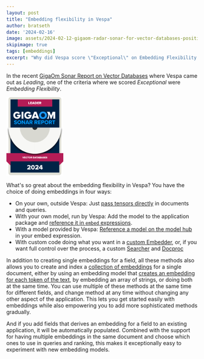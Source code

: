 ```yaml
---  
layout: post
title: "Embedding flexibility in Vespa"
author: bratseth
date: '2024-02-16'
image: assets/2024-02-12-gigaom-radar-sonar-for-vector-databases-positions-vespa-as-a-leader/Gigaom_leader.png
skipimage: true
tags: [embeddings]
excerpt: "Why did Vespa score \"Exceptional\" on Embedding Flexibility in GigaOm's report on Vector Databases?"
---
```

In the recent [GigaOm Sonar Report on Vector Databases](https://content.vespa.ai/gigaom-report-2024) 
where Vespa came out as *Leading*, one of the criteria where we scored *Exceptional* were
*Embedding Flexibility*.

<img src="/assets/2024-02-15-newsletter/GigaOm-badge-2024_leader-11.png"
alt="Vespa Recognized as a Leader and Forward Mover in GigaOm Sonar for Vector Databases"
width="150px" height="auto" />

What's so great about the embedding flexibility in Vespa? You have the choice of doing embeddings in four ways:
- On your own, outside Vespa: Just [pass tensors directly](https://docs.vespa.ai/en/reference/document-json-format.html#tensor) in documents and queries.
- With your own model, run by Vespa: Add the model to the application package and 
[reference it in <code>embed</code> expressions](https://docs.vespa.ai/en/embedding.html#embedding-a-document-field).
- With a model provided by Vespa: [Reference a model on the model hub](https://cloud.vespa.ai/en/model-hub#hugging-face-embedder) in your embed expression.
- With custom code doing what you want in a [custom Embedder](https://docs.vespa.ai/en/embedding.html), or, if you want full control 
over the process, a custom [Searcher](https://docs.vespa.ai/en/searcher-development.html) and 
[Docproc](https://docs.vespa.ai/en/document-processing.html)

In addition to creating single embeddings for a field, all these methods also allows you to 
create and index a [collection of embeddings](https://blog.vespa.ai/semantic-search-with-multi-vector-indexing/) 
for a single document, either by using an embedding model
that [creates an embedding for each token of the text](https://blog.vespa.ai/announcing-colbert-embedder-in-vespa/), 
by embedding an array of strings,
or doing both at the same time. You can use multiple of these methods at the same time for different fields,
and change method at any time without changing any other aspect of the application.
This lets you get started easily with embeddings while also empowering you to add more sophisticated methods
gradually.

And if you add fields that derives an embedding for a field to an existing application,
it will be automatically populated. Combined with the support for having multiple embeddings in the same
document and choose which ones to use in queries and ranking, this makes it exceptionally easy to experiment with new 
embedding models.

